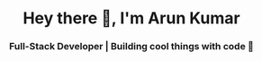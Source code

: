 <h1 align="center">Hey there 👋, I'm Arun Kumar</h1>
<h3 align="center">Full-Stack Developer | Building cool things with code 🚀</h3>
